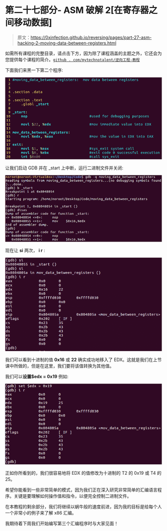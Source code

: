 # 第二十七部分- ASM 破解 2[在寄存器之间移动数据]

> 原文：<https://0xinfection.github.io/reversing/pages/part-27-asm-hacking-2-moving-data-between-registers.html>

如需所有课程的完整目录，请点击下方，因为除了课程涵盖的主题之外，它还会为您提供每个课程的简介。[`github . com/mytechnotalent/逆向工程-教程`](https://github.com/mytechnotalent/Reverse-Engineering-Tutorial)

下面我们来黑一下第二个程序:

![](img/eed1242e26d8c49d7439a613b213ec6d.png)

让我们启动 GDB 并在 _start 上中断，运行二进制文件并关闭:

![](img/22ac7ab31e9bd99f785e7cc4a4b09dbb.png)

现在让 **si** 两次， **i r** :

![](img/923a980a9cb711dcbf4ef405091212cb.png)

我们可以看到十进制的值 **0x16** 或 **22** 确实成功地移入了 EDX。这就是我们在上节课中所做的，但是在这里，我们要将该值转换为其他值。

我们可以**设置$edx = 0x19** 例如:

![](img/8a68a481f03b7e8b062918faf544a60c.png)

正如你所看到的，我们很容易地将 EDX 的值修改为十进制的 T2 的 0x19 或 T4 的 25。

希望你能看到一些非常简单的模式，因为我们正在深入研究非常简单的汇编语言程序。关键是要理解如何操作值和指令，以便完全控制二进制文件。

在本教程的剩余部分，我们将继续以蜗牛般的速度前进，因为我的目标是给每个人一个非常小的例子来了解 x86 汇编。

我期待着下周我们开始编写第三个汇编程序时与大家见面！